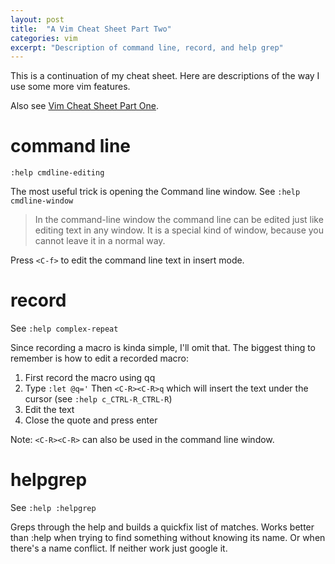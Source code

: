 ```yaml
---
layout: post
title:  "A Vim Cheat Sheet Part Two"
categories: vim
excerpt: "Description of command line, record, and help grep"
---
```


This is a continuation of my cheat sheet. Here are descriptions of the way I use some more vim features.

Also see <a href="{{ site.url }}/vim/2013/09/29/vim_cheat_sheet_part_one.html">Vim Cheat Sheet Part One</a>.

# command line

`:help cmdline-editing`

The most useful trick is opening the Command line window. See `:help cmdline-window`

> In the command-line window the command line can be edited just like editing
> text in any window.  It is a special kind of window, because you cannot leave
> it in a normal way.

Press `<C-f>` to edit the command line text in insert mode.

# record

See `:help complex-repeat`

Since recording a macro is kinda simple, I'll omit that. The biggest
thing to remember is how to edit a recorded macro:

1. First record the macro using qq
1. Type `:let @q='` Then `<C-R><C-R>q` which will insert the text
   under the cursor (see `:help c_CTRL-R_CTRL-R`)
1. Edit the text
1. Close the quote and press enter

Note: `<C-R><C-R>` can also be used in the command line window.

# helpgrep

See `:help :helpgrep`

Greps through the help and builds a quickfix list of matches. Works
better than :help when trying to find something without knowing its
name. Or when there's a name conflict. If neither work just google it.
